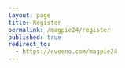 ```yaml
---
layout: page
title: Register
permalink: /magpie24/register
published: true
redirect_to:
  - https://eveeno.com/magpie24
---
```

